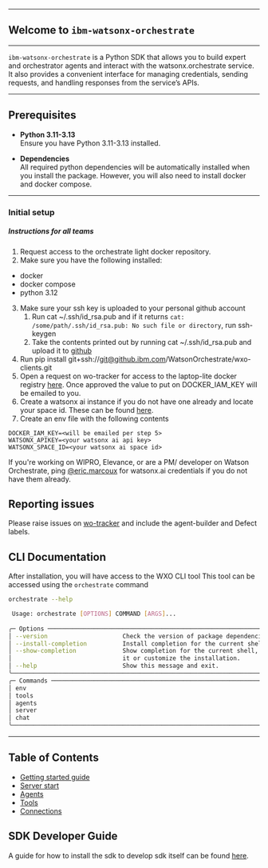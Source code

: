 ******************************************
## Welcome to `ibm-watsonx-orchestrate`
******************************************

`ibm-watsonx-orchestrate` is a Python SDK that allows you to build expert and orchestrator agents and interact with the 
watsonx.orchestrate service. It also provides a convenient interface for managing credentials, sending requests, and 
handling responses from the service’s APIs.

------------------------------------------

## Prerequisites

- **Python 3.11-3.13**  
  Ensure you have Python 3.11-3.13 installed.

- **Dependencies**  
  All required python dependencies will be automatically installed when you install the package. However,
  you will also need to install docker and docker compose.

------------------------------------------


### Initial setup
##### Instructions for all teams
1. Request access to the orchestrate light docker repository.
2. Make sure you have the following installed:
- docker
- docker compose
- python 3.12
3. Make sure your ssh key is uploaded to your personal github account 
   1. Run cat ~/.ssh/id_rsa.pub and if it returns `cat: /some/path/.ssh/id_rsa.pub: No such file or directory`, run ssh-keygen
   2. Take the contents printed out by running cat ~/.ssh/id_rsa.pub and upload it to [github](https://github.ibm.com/settings/keys)  
4. Run pip install git+ssh://git@github.ibm.com/WatsonOrchestrate/wxo-clients.git
5. Open a request on wo-tracker for access to the laptop-lite docker registry [here](https://github.ibm.com/WatsonOrchestrate/wo-tracker/issues/new?assignees=sampath-dechu%2C+Rijo-Pius%2C+Eric-Marcoux%2C+mario-briggs&labels=agent-builder%2Corchestrate-lite-access-request&projects=&template=wxo-agent-builder-sdk-access-request.md&title=Orchestrate+Lite+Docker+Registry+Access+Request). Once approved the value to put on DOCKER_IAM_KEY will be emailed to you. 
6. Create a watsonx ai instance if you do not have one already and locate your space id. These can be found [here](https://dataplatform.cloud.ibm.com/developer-access?context=wx).
7. Create an env file with the following contents
```env
DOCKER_IAM_KEY=<will be emailed per step 5>
WATSONX_APIKEY=<your watsonx ai api key>
WATSONX_SPACE_ID=<your watsonx ai space id>
```

If you're working on WIPRO, Elevance, or are a PM/ developer on Watson Orchestrate, ping [@eric.marcoux](https://ibm.enterprise.slack.com/team/W3PNE8R3L) for watsonx.ai credentials if you do not have them already.

## Reporting issues
Please raise issues on [wo-tracker](https://github.ibm.com/WatsonOrchestrate/wo-tracker/issues/new?assignees=&labels=type-bug&projects=&template=1-wo-bug-report-template.md&title=BUG%3A+XXX)
and include the agent-builder and Defect labels.

## CLI Documentation

After installation, you will have access to the WXO CLI tool
This tool can be accessed using the `orchestrate` command

```bash
orchestrate --help

 Usage: orchestrate [OPTIONS] COMMAND [ARGS]...                                 
                                                                                
╭─ Options ────────────────────────────────────────────────────────────────────╮
│ --version                     Check the version of package dependencies.     │
│ --install-completion          Install completion for the current shell.      │
│ --show-completion             Show completion for the current shell, to copy │
│                               it or customize the installation.              │
│ --help                        Show this message and exit.                    │
╰──────────────────────────────────────────────────────────────────────────────╯
╭─ Commands ───────────────────────────────────────────────────────────────────╮
│ env                                                                          │
│ tools                                                                        │
│ agents                                                                       │
│ server                                                                       │
│ chat                                                                         │
╰──────────────────────────────────────────────────────────────────────────────╯

```
---

## Table of Contents
- [Getting started guide](./docs/0_getting_started.md)
- [Server start](./docs/1_server_start.md)
- [Agents](./docs/2_agents.md)
- [Tools](./docs/2_tools.md)
- [Connections](./docs/2_connections.md)


## SDK Developer Guide
A guide for how to install the sdk to develop sdk itself can be found [here](./docs/9_cli_development.md).